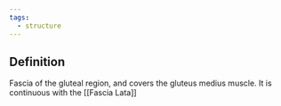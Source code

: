 ```yaml
---
tags:
  - structure
---
```

## Definition
Fascia of the gluteal region, and covers the gluteus medius muscle. It is continuous with the [[Fascia Lata]]